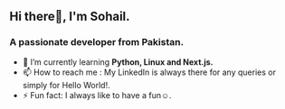 ## Hi there👋, I'm Sohail.
### A passionate developer from Pakistan.

- 🌱 I’m currently learning **Python, Linux and Next.js.**
- 📫 How to reach me : My LinkedIn is always there for any queries or simply for Hello World!.
- ⚡ Fun fact: I always like to have a fun☺️.

<!--
**kazmisohail/kazmisohail** is a ✨ _special_ ✨ repository because its `README.md` (this file) appears on your GitHub profile.

Here are some ideas to get you started:

- 🔭 I’m currently working on ...
- 🌱 I’m currently learning ...
- 👯 I’m looking to collaborate on ...
- 🤔 I’m looking for help with ...
- 💬 Ask me about ...
- 📫 How to reach me: ...
- 😄 Pronouns: ...
- ⚡ Fun fact: ...
-->
